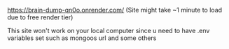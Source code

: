 https://brain-dump-qn0o.onrender.com/
(Site might take ~1 minute to load due to free render tier)

This site won't work on your local computer since u need to have .env variables set such as mongoos url and some others
